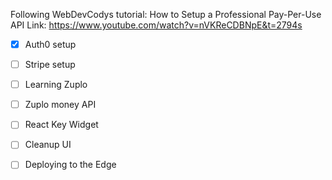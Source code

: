 Following WebDevCodys tutorial: How to Setup a Professional Pay-Per-Use API 
Link: https://www.youtube.com/watch?v=nVKReCDBNpE&t=2794s 

- [X] Auth0 setup
- [ ] Stripe setup
- [ ] Learning Zuplo
- [ ] Zuplo money API
- [ ] React Key Widget
- [ ] Cleanup UI
- [ ] Deploying to the Edge
      
